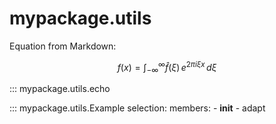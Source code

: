 
# mypackage.utils


Equation from Markdown:

```math
f(x) = \int_{-\infty}^\infty
    \hat f(\xi)\,e^{2 \pi i \xi x}
    \,d\xi
```

::: mypackage.utils.echo

::: mypackage.utils.Example
    selection:
      members:
        - __init__
        - adapt
